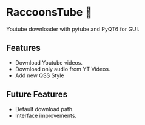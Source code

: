 # RaccoonsTube 🦝
Youtube downloader with pytube and PyQT6 for GUI.

## Features
- Download Youtube videos.
- Download only audio from YT Videos.
- Add new QSS Style

## Future Features
- Default download path.
- Interface improvements.
